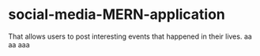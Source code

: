 # social-media-MERN-application
That allows users to post interesting events that happened in their lives.
aa
aa
aaa
